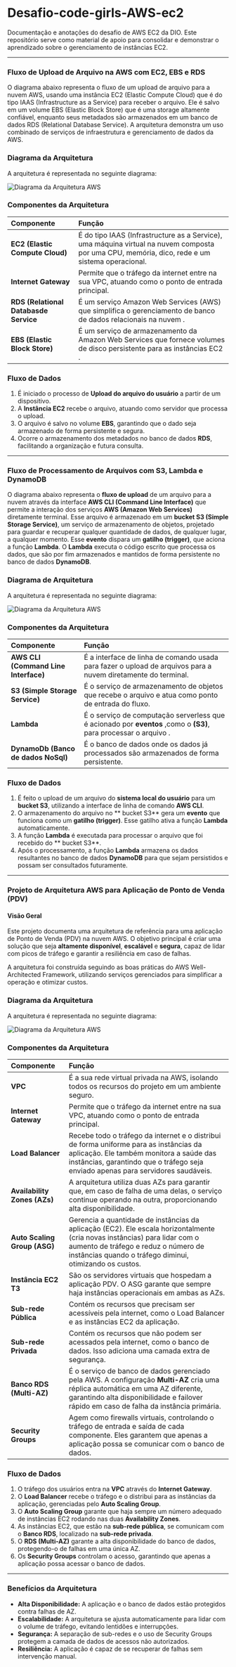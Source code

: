 # Desafio-code-girls-AWS-ec2
Documentação e anotações do desafio de AWS EC2 da DIO. Este repositório serve como material de apoio para consolidar e demonstrar o aprendizado sobre o gerenciamento de instâncias EC2.

---

### **Fluxo de Upload de Arquivo na AWS com EC2, EBS e RDS**
O diagrama abaixo representa o fluxo de um upload de arquivo para a nuvem AWS, usando uma instância EC2 (Elastic Compute Cloud) que é do tipo IAAS (Infrastructure as a Service) para receber o arquivo. Ele é salvo em um volume EBS (Elastic Block Store) que é uma storage altamente confiável, enquanto seus metadados são armazenados em um banco de dados RDS (Relational Database Service). A arquitetura demonstra um uso combinado de serviços de infraestrutura e gerenciamento de dados da AWS.

### **Diagrama da Arquitetura**
A arquitetura é representada no seguinte diagrama:

![Diagrama da Arquitetura AWS](images/code-ec2.jpg)

### **Componentes da Arquitetura**

| Componente | Função |
| :--- | :--- |
| **EC2 (Elastic Compute Cloud)** | É do tipo IAAS (Infrastructure as a Service), uma máquina virtual na nuvem composta por uma CPU, memória, dico, rede e um sistema operacional. |
| **Internet Gateway** | Permite que o tráfego da internet entre na sua VPC, atuando como o ponto de entrada principal. |
| **RDS (Relational Databasde Service** | É um serviço Amazon Web Services (AWS) que simplifica o gerenciamento de banco de dados relacionais na nuvem . |
| **EBS (Elastic Block Store)** | É um serviço de armazenamento da Amazon Web Services que fornece volumes de disco persistente para as instâncias EC2 . |

### **Fluxo de Dados**
1.  É iniciado o processo de **Upload do arquivo do usuário** a partir de um dispositivo.
2.  A **Instância EC2** recebe o arquivo, atuando como servidor que processa o upload.
3.  O arquivo é salvo no volume **EBS**, garantindo que o dado seja armazenado de forma persistente e segura.
4.  Ocorre o armazenamento dos metadados no banco de dados **RDS**, facilitando a organização e futura consulta.

---

### **Fluxo de Processamento de Arquivos com S3, Lambda e DynamoDB**
O diagrama abaixo representa o **fluxo de upload** de um arquivo para a nuvem através da interface **AWS CLI (Command Line Interface)** que permite a interação dos serviços **AWS (Amazon Web Services)** diretamente terminal. 
Esse arquivo é armazenado em um **bucket S3 (Simple Storage Service)**, um serviço de armazenamento de objetos, projetado para guardar e recuperar qualquer quantidade de dados, de qualquer lugar, a qualquer momento. Esse **evento** dispara um **gatilho (trigger)**, que aciona a função **Lambda**. O **Lambda** executa o código escrito que processa os dados, que são por fim armazenados e mantidos de forma persistente no banco de dados **DynamoDB**.

### **Diagrama de Arquitetura**
A arquitetura é representada no seguinte diagrama:

![Diagrama da Arquitetura AWS](images/code-s3.png)


### **Componentes da Arquitetura**

| Componente | Função |
| :--- | :--- |
| **AWS CLI (Command Line Interface)** | É a interface de linha de comando usada para fazer o upload de arquivos para a nuvem diretamente do terminal. |
| **S3 (Simple Storage Service)** | É o serviço de armazenamento de objetos que recebe o arquivo e atua como ponto de entrada do fluxo. |
| **Lambda** | É o serviço de computação serverless que é acionado por **eventos** ,como o **(S3)**, para processar o arquivo . |
| **DynamoDb (Banco de dados NoSql)** | É o banco de dados onde os dados já processados são armazenados de forma persistente. |


### **Fluxo de Dados**
1.  É feito o upload de um arquivo do **sistema local do usuário** para um **bucket S3**, utilizando a interface de linha de comando **AWS CLI**.
2.  O armazenamento do arquivo no ** bucket S3** gera um **evento** que funciona como um **gatilho (trigger)**. Esse gatilho ativa a função **Lambda** automaticamente.
3.  A função **Lambda** é executada para processar o arquivo que foi recebido do ** bucket S3**.
4.  Após o processamento, a função **Lambda** armazena os dados resultantes no banco de dados **DynamoDB** para que sejam persistidos e possam ser consultados futuramente.

---

### **Projeto de Arquitetura AWS para Aplicação de Ponto de Venda (PDV)**

#### **Visão Geral**
Este projeto documenta uma arquitetura de referência para uma aplicação de Ponto de Venda (PDV) na nuvem AWS. O objetivo principal é criar uma solução que seja **altamente disponível**, **escalável** e **segura**, capaz de lidar com picos de tráfego e garantir a resiliência em caso de falhas.

A arquitetura foi construída seguindo as boas práticas do AWS Well-Architected Framework, utilizando serviços gerenciados para simplificar a operação e otimizar custos.


### **Diagrama da Arquitetura**
A arquitetura é representada no seguinte diagrama:

![Diagrama da Arquitetura AWS](images/desafio-Ec2AWS.jpg)


### **Componentes da Arquitetura**

| Componente | Função |
| :--- | :--- |
| **VPC** | É a sua rede virtual privada na AWS, isolando todos os recursos do projeto em um ambiente seguro. |
| **Internet Gateway** | Permite que o tráfego da internet entre na sua VPC, atuando como o ponto de entrada principal. |
| **Load Balancer** | Recebe todo o tráfego da internet e o distribui de forma uniforme para as instâncias da aplicação. Ele também monitora a saúde das instâncias, garantindo que o tráfego seja enviado apenas para servidores saudáveis. |
| **Availability Zones (AZs)** | A arquitetura utiliza duas AZs para garantir que, em caso de falha de uma delas, o serviço continue operando na outra, proporcionando alta disponibilidade. |
| **Auto Scaling Group (ASG)** | Gerencia a quantidade de instâncias da aplicação (EC2). Ele escala horizontalmente (cria novas instâncias) para lidar com o aumento de tráfego e reduz o número de instâncias quando o tráfego diminui, otimizando os custos. |
| **Instância EC2 T3** | São os servidores virtuais que hospedam a aplicação PDV. O ASG garante que sempre haja instâncias operacionais em ambas as AZs. |
| **Sub-rede Pública** | Contém os recursos que precisam ser acessíveis pela internet, como o Load Balancer e as instâncias EC2 da aplicação. |
| **Sub-rede Privada** | Contém os recursos que não podem ser acessados pela internet, como o banco de dados. Isso adiciona uma camada extra de segurança. |
| **Banco RDS (Multi-AZ)** | É o serviço de banco de dados gerenciado pela AWS. A configuração **Multi-AZ** cria uma réplica automática em uma AZ diferente, garantindo alta disponibilidade e failover rápido em caso de falha da instância primária. |
| **Security Groups** | Agem como firewalls virtuais, controlando o tráfego de entrada e saída de cada componente. Eles garantem que apenas a aplicação possa se comunicar com o banco de dados. |


### **Fluxo de Dados**
1.  O tráfego dos usuários entra na **VPC** através do **Internet Gateway**.
2.  O **Load Balancer** recebe o tráfego e o distribui para as instâncias da aplicação, gerenciadas pelo **Auto Scaling Group**.
3.  O **Auto Scaling Group** garante que haja sempre um número adequado de instâncias EC2 rodando nas duas **Availability Zones**.
4.  As instâncias EC2, que estão na **sub-rede pública**, se comunicam com o **Banco RDS**, localizado na **sub-rede privada**.
5.  O **RDS (Multi-AZ)** garante a alta disponibilidade do banco de dados, protegendo-o de falhas em uma única AZ.
6.  Os **Security Groups** controlam o acesso, garantindo que apenas a aplicação possa acessar o banco de dados.

---

### **Benefícios da Arquitetura**
* **Alta Disponibilidade:** A aplicação e o banco de dados estão protegidos contra falhas de AZ.
* **Escalabilidade:** A arquitetura se ajusta automaticamente para lidar com o volume de tráfego, evitando lentidões e interrupções.
* **Segurança:** A separação de sub-redes e o uso de Security Groups protegem a camada de dados de acessos não autorizados.
* **Resiliência:** A aplicação é capaz de se recuperar de falhas sem intervenção manual.
